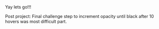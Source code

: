 Yay lets go!!!

Post project: Final challenge step to increment opacity until black after 10 hovers was most difficult part. 
